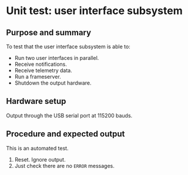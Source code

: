 # Unit test: user interface subsystem

## Purpose and summary

To test that the user interface subsystem is able to:

- Run two user interfaces in parallel.
- Receive notifications.
- Receive telemetry data.
- Run a frameserver.
- Shutdown the output hardware.

## Hardware setup

Output through the USB serial port at 115200 bauds.

## Procedure and expected output

This is an automated test.

1. Reset. Ignore output.
2. Just check there are no `ERROR` messages.
